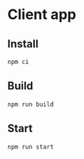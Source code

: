 # Client app

## Install

```
npm ci
```

## Build

```
npm run build
```

## Start

```
npm run start
```